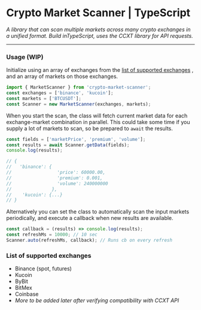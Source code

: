 # Crypto Market Scanner | TypeScript
*A library that can scan multiple markets across many crypto exchanges in a unified format. Build inTypeScript, uses the CCXT library for API requests.*

---

### Usage (WIP)

Initialize using an array of exchanges from the [list of supported exchanges](#list-of-supported-exchanges) , and an array of markets on those exchanges.
```js
import { MarketScanner } from 'crypto-market-scanner';
const exchanges = ['binance', 'kucoin'];
const markets = ['BTCUSDT'];
const Scanner = new MarketScanner(exchanges, markets);
```

When you start the scan, the class will fetch current market data for each exchange-market combination in parallel. This could take some time if you supply a lot of markets to scan, so be prepared to `await` the results.
```js
const fields = ['marketPrice', 'premium', 'volume'];
const results = await Scanner.getData(fields);
console.log(results);

// {
//   'binance': {
//                 'price': 60000.00,
//                 'premium': 0.001,
//                 'volume': 240000000
//               },
//    'kucoin': {...}
// }
```

Alternatively you can set the class to automatically scan the input markets periodically, and execute a callback when new results are available.
```js
const callback = (results) => console.log(results);
const refreshMs = 10000; // 10 sec
Scanner.auto(refreshMs, callback); // Runs cb on every refresh
```

### List of supported exchanges
- Binance (spot, futures)
- Kucoin
- ByBit
- BitMex
- Coinbase
- *More to be added later after verifying compatibility with CCXT API*

